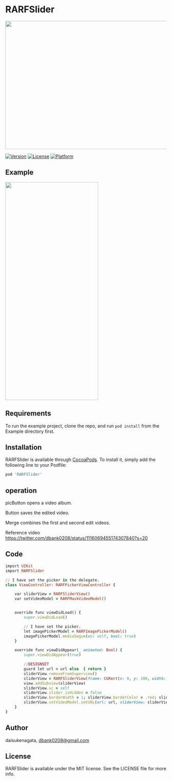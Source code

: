 # RARFSlider

<p align="center">
<img width="600" height="400" src="https://user-images.githubusercontent.com/16457165/55722918-8eb3cc00-5a42-11e9-96c9-ac0321ad5e14.png">
</p>

[![Version](https://img.shields.io/cocoapods/v/RARFSlider.svg?style=flat)](https://cocoapods.org/pods/RARFSlider)
[![License](https://img.shields.io/cocoapods/l/RARFSlider.svg?style=flat)](https://cocoapods.org/pods/RARFSlider)
[![Platform](https://img.shields.io/cocoapods/p/RARFSlider.svg?style=flat)](https://cocoapods.org/pods/RARFSlider)


## Example
<img src="https://user-images.githubusercontent.com/16457165/55725191-223bcb80-5a48-11e9-8f96-9a8b6fe59892.gif" width="290" height="680">

## Requirements
To run the example project, clone the repo, and run `pod install` from the Example directory first.

## Installation
RARFSlider is available through [CocoaPods](https://cocoapods.org). To install
it, simply add the following line to your Podfile:

```ruby
pod 'RARFSlider'
```

## operation

picButton opens a video album.

Button saves the edited video.

Merge combines the first and second edit videos.

Reference video
https://twitter.com/dbank0208/status/1116069455174307840?s=20

## Code

```ruby
import UIKit
import RARFSlider

// I have set the picker in the delegate.
class ViewController: RARFPickerViewController {

    var sliderView = RARFSliderView()
    var setVideoModel = RARFMaskVideoModel()


    override func viewDidLoad() {
        super.viewDidLoad()

        // I have set the picker.
        let imagePickerModel = RARFImagePickerModel()
        imagePickerModel.mediaSegue(vc: self, bool: true)
    }

    override func viewDidAppear(_ animated: Bool) {
        super.viewDidAppear(true)

        //DESIGNSET
        guard let url = url else  { return }
        sliderView.removeFromSuperview()
        sliderView = RARFSliderView(frame: CGRect(x: 0, y: 100, width: view.frame.width, height: view.frame.height))
        view.addSubview(sliderView)
        sliderView.vc = self
        sliderView.slider.isHidden = false
        sliderView.borderWidth = 1; sliderView.borderColor = .red; sliderView.topDownWhide = 4; sliderView.sideWhide = 8
        sliderView.setVideoModel.setURL(url: url, sliderView: sliderView, heightY: 0, height: 100)
    }
}
```

## Author

daisukenagata, dbank0208@gmail.com

## License

RARFSlider is available under the MIT license. See the LICENSE file for more info.
